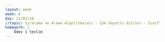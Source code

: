 ```yaml
---
layout: week
week: 6
day: 21/03/18
//topic: Sıralama ve Arama Algoritmaları - Çok boyutlu diziler - Sınıflar ve Nesneler
homework: |
    Ödev 1 teslim
---
```

<!---
[slaytlar(Diziler)](../files/bbs515-oop/lecture6/NYP-Ders6-arrays.pdf)  
[kodlar(Diziler)](../files/bbs515-oop/lecture6/Ders6-diziler-kodlar.zip)  
[slaytlar(Sınıf ve Nesne)](../files/bbs515-oop/lecture6/NYP-Ders6-objects.pdf)  
[kodlar(Sınıf ve Nesne)](../files/bbs515-oop/lecture6/Ders6-nesneler-kodlar.zip)  

-->